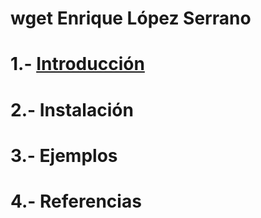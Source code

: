 # wget Enrique López Serrano
# 1.- [Introducción](https://github.com/kikelopser/wget/blob/main/INTRODUCCION.md)
# 2.- Instalación
# 3.- Ejemplos
# 4.- Referencias
